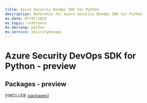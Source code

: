 ```yaml
---
title: Azure Security DevOps SDK for Python
description: Reference for Azure Security DevOps SDK for Python
ms.date: 07/07/2025
ms.topic: reference
ms.devlang: python
ms.service: securitydevops
---
```

# Azure Security DevOps SDK for Python - preview
## Packages - preview
[!INCLUDE [packages](security-devops-index.md)]